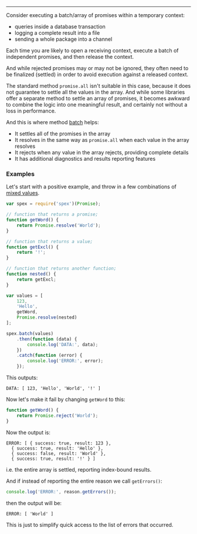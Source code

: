 ---

Consider executing a batch/array of promises within a temporary context:
  
* queries inside a database transaction
* logging a complete result into a file
* sending a whole package into a channel

Each time you are likely to open a receiving context, execute a batch of independent promises,
and then release the context. 

And while rejected promises may or may not be ignored, they often need to be finalized (settled)
in order to avoid execution against a released context.

The standard method `promise.all` isn't suitable in this case, because it does not guarantee to
settle all the values in the array. And while some libraries offer a separate method to settle
an array of promises, it becomes awkward to combine the logic into one meaningful result, and
certainly not without a loss in performance. 

And this is where method [batch] helps:

* It settles all of the promises in the array
* It resolves in the same way as `promise.all` when each value in the array resolves
* It rejects when any value in the array rejects, providing complete details
* It has additional diagnostics and results reporting features

### Examples

Let's start with a positive example, and throw in a few combinations of [mixed values].
 
```javascript
var spex = require('spex')(Promise);

// function that returns a promise;
function getWord() {
    return Promise.resolve('World');
}

// function that returns a value;
function getExcl() {
    return '!';
}

// function that returns another function;
function nested() {
    return getExcl;
}

var values = [
    123,
    'Hello',
    getWord,
    Promise.resolve(nested)
];

spex.batch(values)
    .then(function (data) {
        console.log('DATA:', data);
    })
    .catch(function (error) {
        console.log('ERROR:', error);
    });
```

This outputs:

```
DATA: [ 123, 'Hello', 'World', '!' ]
```

Now let's make it fail by changing `getWord` to this:

```js
function getWord() {
    return Promise.reject('World');
}
```

Now the output is:

```
ERROR: [ { success: true, result: 123 },
  { success: true, result: 'Hello' },
  { success: false, result: 'World' },
  { success: true, result: '!' } ]
```

i.e. the entire array is settled, reporting index-bound results. 

And if instead of reporting the entire reason we call `getErrors()`:

```js
console.log('ERROR:', reason.getErrors());
```

then the output will be:

```
ERROR: [ 'World' ]
```

This is just to simplify quick access to the list of errors that occurred.

[batch]:http://vitaly-t.github.io/spex/global.html#batch
[mixed values]:https://github.com/vitaly-t/spex/wiki/Mixed-Values
